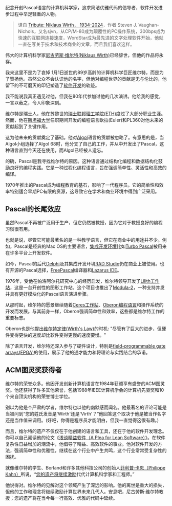 <!--
title: 纪念尼古劳斯·维尔特，1934-2024
cover: https://cdn.thenewstack.io/media/2024/01/1fc45490-wirth-2-1024x576.png
-->

纪念开创Pascal语言的计算机科学家，追求简洁优雅代码的倡导者，软件开发进步过程中举足轻重的人物。

> 译自 [Tribute: Niklaus Wirth， 1934-2024](https://thenewstack.io/tribute-niklaus-wirth-1934-2024/)，作者 Steven J. Vaughan-Nichols，又名sjvn，从CP/M-80成为颠覆性的PC操作系统，300bps成为快速的互联网连接速度，WordStar成为最先进的文字处理软件开始，他就一直在写关于技术和技术商业的文章，而且我们喜欢这样。

伟大的计算机科学家[尼古劳斯·维尔特(Niklaus Wirth)](https://amturing.acm.org/award_winners/wirth_1025774.cfm)已经辞世，但他的作品将永存。

我来这里不是为了哀悼 1月1日逝世的89岁高龄的计算机科学巨匠维尔特，而是为了赞扬他。虽然公众不会认识他的名字，但他对编程世界的贡献是无与伦比的，他留下的不可磨灭的印记塑造了[软件开发](https://thenewstack.io/software-development/)的轨迹。

我不能说我真正遇见过他，但我在80年代参加过他的几次演讲。他给我的感觉，一言以蔽之，令人印象深刻。

维尔特是瑞士人，他在苏黎世的[瑞士联邦理工学院(ETH)](https://ethz.ch/en.html)度过了大部分职业生涯。然而，他在[斯坦福大学](https://www.stanford.edu/)任职期间开发的编程语言欧拉(Euler)和PL360对他未来的贡献起到了关键作用。

这为他未来的贡献奠定了基础。他对[Algol](https://thehistoryofcomputing.net/algol)语言的贡献被忽略了。有意思的是，当Algol小组选择了Algol 68时，他分支了自己的工作，并从中开发出了Pascal，这种语言直到今天还在使用，而Algol已经被人遗忘。

的确，Pascal是我寻找维尔特的原因。这种语言通过结构化编程和数据结构化鼓励良好的编程实践。它是一种过程化编程语言，旨在强调简单性、灵活性和高效的编译。

1970年推出的Pascal成为编程教育的基石，影响了一代程序员。它的简单性和效率特别适合早期PC有限的资源，这导致它在学术和商业环境中得到广泛采用。

## Pascal的长尾效应

虽然Pascal不再被广泛用于生产，但它仍然被教授，因为它对于教授良好的编程习惯很有用。

也就是说，尽管它可能最著名的是一种教学语言，但它在商业中的用途并不少。例如，Pascal是经典的Mac OS的主要语言，[集成开发环境](https://thenewstack.io/integrated-development-environments-moving-cloud/)比如[Turbo Pascal](https://turbopascal.org/)被用来在许多平台上开发软件。

如今，Pascal的后代[Delphi](https://www.embarcadero.com/products/delphi)及其集成开发环境[RAD Studio](https://www.embarcadero.com/products/rad-studio)仍在商业上被使用。也有开源的Pascal选择，[FreePascal](https://www.freepascal.org/)编译器和[Lazarus IDE](https://www.lazarus-ide.org/)。

1976年，受他在帕洛阿尔托研究中心的经历启发，维尔特领导开发了[Lilith工作站](https://en.wikipedia.org/wiki/Lilith_(computer))，这是一台开创性的图形工作站。这个项目也推出了[Modula-2](https://www.modula2.org/)，一种支持并发并具有更好模块化的Pascal语言演进步骤。

从那时起，维尔特的愿景继续随着[Ceres工作站](https://en.wikipedia.org/wiki/Ceres_(workstation))、[Oberon编程语言](https://oberon-lang.github.io/)和操作系统的开发而发展。与其前身一样，Oberon强调简单性和效率，这些都是维尔特工作的重要标志。

Oberon也是他提出[维尔特定律(Wirth's Law)](https://www.techopedia.com/definition/24381/wirths-law)的时机: "尽管有了巨大的进步，但硬件变得更快的速度却比软件变得更慢的速度要慢。"

除了语言开发，维尔特还深入参与了硬件设计，特别是[field-programmable gate arrays(FPGA)](https://thenewstack.io/developers-fpgas-cloud/)的使用，展示了他的通才能力和将理论与实践结合的承诺。

## ACM图灵奖获得者

维尔特的荣誉众多。他因开发创新计算机语言在1984年获颁享有盛誉的ACM图灵奖。他还获得了许多其他荣誉，包括1988年IEEE计算机学会的计算机先驱奖和10个来自顶尖机构的荣誉博士学位。

别以为他是个严肃的学者，维尔特也以他的幽默感而闻名。他最著名的评论可能是当被问到“您的姓氏发音是'Wirth'还是'Virth'？”他回答这个取决于他是被当作名字还是当作值来调用。(好吧，你得是程序员才能明白，但我一直觉得这很有趣。)

而且，维尔特的遗产不仅仅在于他创建的语言和工具，还在于他的软件开发理念。你可以自己阅读他的论文《[浅谈精益软件（A Plea for Lean Software）](https://cr.yp.to/bib/1995/wirth.pdf)》。在软件复杂性日益增加的潮流中，他倡导了精益、高效软件的事业。他对软件开发的方法，强调简单性和优雅性，继续在这个行业中产生共鸣，这个行业常常受复杂性的困扰。

就像维尔特的学生、Borland和许多其他科技公司的创始人[菲利普·卡恩（Philippe Kahn）](https://www.linkedin.com/in/philippekahn/overlay/about-this-profile/?lipi=urn%3Ali%3Apage%3Ad_flagship3_profile_view_base%3BpOVs9TqhSGCviog3tjq3YQ%3D%3D)所说，“[您的遗产将继续激励](https://www.linkedin.com/posts/philippekahn_algol-pascal-modula-activity-7148539030261932034-dtAZ?utm_source=share&utm_medium=member_desktop)代代计算机科学家和工程师。”

他说得对。维尔特的见解对这个领域产生了深远的影响。他的离世是重大的损失，但他的工作和理念将继续激励计算世界未来几代人。安息吧，尼古劳斯·维尔特教授；您的遗产将在当今每一行高效、优雅的代码中延续。
